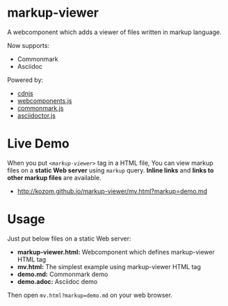 
markup-viewer
========

A webcomponent which adds a viewer of files written in markup language.

Now supports:

*   Commonmark
*   Asciidoc

Powered by:

*   [cdnjs](https://github.com/asciidoctor/asciidoctor.js)
*   [webcomponents.js](https://github.com/webcomponents/webcomponentsjs)
*   [commonmark.js](https://github.com/jgm/CommonMark)
*   [asciidoctor.js](https://github.com/asciidoctor/asciidoctor.js)


Live Demo
========

When you put _`<markup-viewer>`_ tag in a HTML file,
You can view markup files on a __static Web server__ using `markup` query.
__Inline links__ and __links to other markup files__ are available.

*   <http://kozom.github.io/markup-viewer/mv.html?markup=demo.md>


Usage
========

Just put below files on a static Web server:

*   __markup-viewer.html:__ Webcomponent which defines markup-viewer HTML tag
*   __mv.html:__            The simplest example using markup-viewer HTML tag
*   __demo.md:__            Commonmark demo
*   __demo.adoc:__          Asciidoc demo

Then open `mv.html?markup=demo.md` on your web browser.
